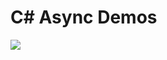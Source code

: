# C# Async Demos

![](https://github.com/changhuixu/AsyncDemos/workflows/Build%20with%20dotnet/badge.svg)
